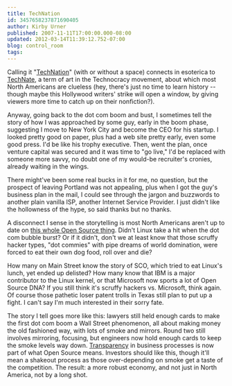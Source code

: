 ```yaml
---
title: TechNation
id: 3457658237871690405
author: Kirby Urner
published: 2007-11-11T17:00:00.000-08:00
updated: 2012-03-14T11:39:12.752-07:00
blog: control_room
tags: 
---
```


Calling it "[TechNation](http://www.technation.com/)" (with or without a space) connects in esoterica to [TechNate](http://en.wikipedia.org/wiki/Technate), a term of art in the Technocracy movement, about which most North Americans are clueless (hey, there's just no time to learn history -- though maybe this Hollywood writers' strike will open a window, by  giving viewers more time to catch up on their nonfiction?).

Anyway, going back to the dot com boom and bust, I sometimes tell the story of how I was approached by some guy, early in the boom phase, suggesting I move to New York City and become the CEO for his startup.  I looked pretty good on paper, plus had a web site pretty early, even some good press.  I'd be like his trophy executive.  Then, went the plan, once venture capital was secured and it was time to "go live," I'd be replaced with someone more savvy, no doubt one of my would-be recruiter's cronies, already waiting in the wings.

There might've been some real bucks in it for me, no question, but the prospect of leaving Portland was not appealing, plus when I got the guy's business plan in the mail, I could see through the jargon and buzzwords to another plain vanilla ISP, another Internet Service Provider.  I just didn't like the hollowness of the hype, so said thanks but no thanks.

A disconnect I sense in the storytelling is most North Americans aren't up to date on [this whole Open Source thing](http://controlroom.blogspot.com/2011/07/at-carnival.html).  Didn't Linux take a hit when the dot com bubble burst?  Or if it didn't, don't we at least know that those scruffy hacker types, "dot commies" with pipe dreams of world domination, were forced to eat their own dog food, roll over and die?

How many on Main Street know the story of SCO, which tried to eat Linux's lunch, yet ended up delisted?  How many know that IBM is a major contributor to the Linux kernel, or that Microsoft now sports a lot of Open Source DNA?  If you still think it's scruffy hackers vs. Microsoft, think again.  Of course those pathetic loser patent trolls in Texas still plan to put up a fight.  I can't say I'm much interested in their sorry fate.

The story I tell goes more like this:  lawyers still held enough cards to make the first dot com boom a Wall Street phenomenon, all about making money the old fashioned way, with lots of smoke and mirrors.  Round two still involves mirroring, focusing, but engineers now hold enough cards to keep the smoke levels way down.  [Transparency](http://controlroom.blogspot.com/2007/10/thoughts-about-bookkeeping.html) in business processes is now part of what Open Source means.  Investors should like this, though it'll mean a shakeout process as those over-depending on smoke get a taste of the competition.  The result:  a more robust economy, and not just in North America, not by a long shot.